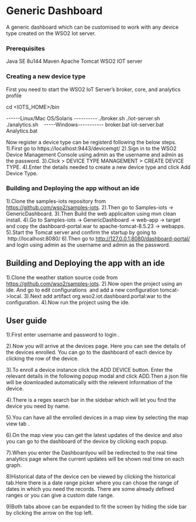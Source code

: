 # Generic Dashboard

A generic dashboard which can be customised to work with any device type created on the WSO2 Iot server.

### Prerequisites

Java SE 8u144
Maven
Apache Tomcat 
WSO2 IOT server


### Creating a new device type

First you need to start the WSO2 IoT Server’s broker, core, and analytics profile

cd <IOTS_HOME>/bin 

------Linux/Mac OS/Solaris ----------
./broker.sh
./iot-server.sh
./analytics.sh
  
-----Windows-----------
broker.bat
iot-server.bat
Analytics.bat

Now register a device type can be registerd following the below steps.
1).First go to https://localhost:9443/devicemgt/
2).Sign in to the WSO2 Device Management Console using admin as the username and admin as the password.
3).Click  > DEVICE TYPE MANAGEMENT > CREATE DEVICE TYPE.
4).Enter the details needed to create a new device type and click Add Device Type.

### Building and Deploying the app without an ide

1).Clone the samples-iots repository from https://github.com/wso2/samples-iots. 
2).Then go to Samples-iots -> GenericDashboard.
3).Then Build the web applicaiton using mvn clean install.
4).Go to Samples-iots -> GenericDashboard -> web-app -> target and copy the dashboard-portal.war to apache-tomcat-8.5.23 -> webapps.
5).Start the Tomcat server and confirm the startup by going to  http://localhost:8080/
6).Then go to http://127.0.0.1:8080/dashboard-portal/ and login using admin as the username and admin as the password.


## Building and Deploying the app with an ide

1).Clone the weather station source code from https://github.com/wso2/samples-iots. 
2).Now open the project using an ide. And go to edit configurations  and add a new configuration tomcat->local.
3).Next add artifact org.wso2.iot.dashboard.portal:war to the configuration.
4).Now run the project using the ide.


## User guide

1).First enter username and password to login . 

2).Now you will arrive at the devices page. Here you can see the details of the devices enrolled. You can 
go to the dashboard of each device by clicking the row of the device. 

3).To enroll a device instance click the ADD DEVICE button. Enter the relevant details in the following popup modal  and click ADD.Then a json file will be downloaded automatically with the relevent information of the device. 

4).There is a regex search bar in the sidebar which will let you find the device you need by name.

5).You can have all the enrolled devices in a map view by selecting the map view tab .

6).On the map view you can get the latest updates of the device and also you can go 
to the dashboard of the device by clicking each popup.

7).When you enter the Dashboardyou will be redirected to the real time analytics page where the current updates will be shown real time on each graph.

8)Historical data of the device cen be viewed by clicking the historical tab.Here there is a date 
range picker where you can chose the range of dates in which you need the records. There are some already 
defined ranges or you can give a custom date range.

9)Both tabs above can be expanded to fit the screen by hiding the side bar by clicking the arrow on the top left.



